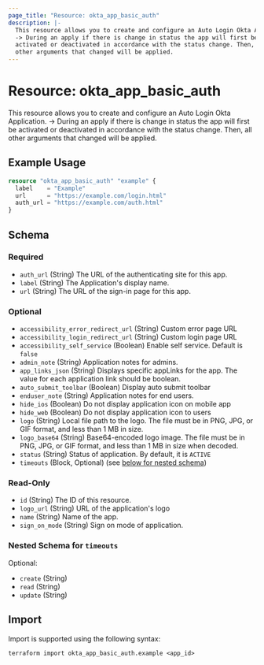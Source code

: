 ```yaml
---
page_title: "Resource: okta_app_basic_auth"
description: |-
  This resource allows you to create and configure an Auto Login Okta Application.
  -> During an apply if there is change in status the app will first be
  activated or deactivated in accordance with the status change. Then, all
  other arguments that changed will be applied.
---
```


# Resource: okta_app_basic_auth

This resource allows you to create and configure an Auto Login Okta Application.
-> During an apply if there is change in status the app will first be
activated or deactivated in accordance with the status change. Then, all
other arguments that changed will be applied.

## Example Usage

```terraform
resource "okta_app_basic_auth" "example" {
  label    = "Example"
  url      = "https://example.com/login.html"
  auth_url = "https://example.com/auth.html"
}
```

<!-- schema generated by tfplugindocs -->
## Schema

### Required

- `auth_url` (String) The URL of the authenticating site for this app.
- `label` (String) The Application's display name.
- `url` (String) The URL of the sign-in page for this app.

### Optional

- `accessibility_error_redirect_url` (String) Custom error page URL
- `accessibility_login_redirect_url` (String) Custom login page URL
- `accessibility_self_service` (Boolean) Enable self service. Default is `false`
- `admin_note` (String) Application notes for admins.
- `app_links_json` (String) Displays specific appLinks for the app. The value for each application link should be boolean.
- `auto_submit_toolbar` (Boolean) Display auto submit toolbar
- `enduser_note` (String) Application notes for end users.
- `hide_ios` (Boolean) Do not display application icon on mobile app
- `hide_web` (Boolean) Do not display application icon to users
- `logo` (String) Local file path to the logo. The file must be in PNG, JPG, or GIF format, and less than 1 MB in size.
- `logo_base64` (String) Base64-encoded logo image. The file must be in PNG, JPG, or GIF format, and less than 1 MB in size when decoded.
- `status` (String) Status of application. By default, it is `ACTIVE`
- `timeouts` (Block, Optional) (see [below for nested schema](#nestedblock--timeouts))

### Read-Only

- `id` (String) The ID of this resource.
- `logo_url` (String) URL of the application's logo
- `name` (String) Name of the app.
- `sign_on_mode` (String) Sign on mode of application.

<a id="nestedblock--timeouts"></a>
### Nested Schema for `timeouts`

Optional:

- `create` (String)
- `read` (String)
- `update` (String)

## Import

Import is supported using the following syntax:

```shell
terraform import okta_app_basic_auth.example <app_id>
```
